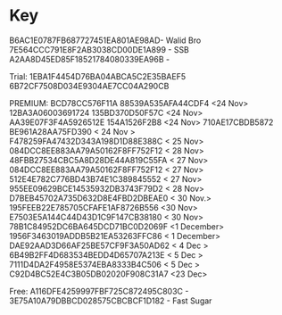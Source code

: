 # Key
B6AC1E0787FB687727451EA801AE98AD- Walid Bro
7E564CCC791E8F2AB3038CD00DE1A899 - SSB
A2AA8D45ED85F18521784080339EA96B - <RONY VAI>


Trial:
1EBA1F4454D76BA04ABCA5C2E35BAEF5
6B72CF7508D034E9304AE7CC04A290CB





PREMIUM:
BCD78CC576F11A 88539A535AFA44CDF4 <24 Nov>
12BA3A06003691724 135BD370D50F57C <24 Nov>
AA39E07F3F4A5926512E 154A1526F2B8 <24 Nov>
710AE17CBDB5872 BE961A28AA75FD390 < 24 Nov >
F478259FA47432D343A198D1D88E388C < 25 Nov>
084DCC8EE883AA79A50162F8FF752F12 < 28 Nov> 
48FBB27534CBC5A8D28DE44A819C55FA < 27 Nov>
084DCC8EE883AA79A50162F8FF752F12 < 27 Nov>
512E4E782C776BD43B74E1C389845552 < 27 Nov>
955EE09629BCE14535932DB3743F79D2 < 28 Nov>
D7BEB45702A735D632D8E4FBD2DBEAE0 < 30 Nov.>
195FEEB22E785705CFAFE1AF8726B556 <30 Nov>
E7503E5A144C44D43D1C9F147CB38180 < 30 Nov>
78B1C84952DC6BA645DCD71BC0D2069F <1 December>
1956F3463019ADDB5B21EA53263FFC86 < 1 December>
DAE92AAD3D66AF25BE57CF9F3A50AD62 < 4 Dec >
6B49B2FF4D683534BEDD4D65707A213E < 5 Dec >
7111D4DA2F4958E5374EBA8333B4C506 < 5 Dec >
C92D4BC52E4C3B05DB02020F908C31A7 <23 Dec>

Free:
A116DFE4259997FBF725C872495C803C - <BABU>
3E75A10A79DBBCD028575CBCBCF1D182 - Fast Sugar
